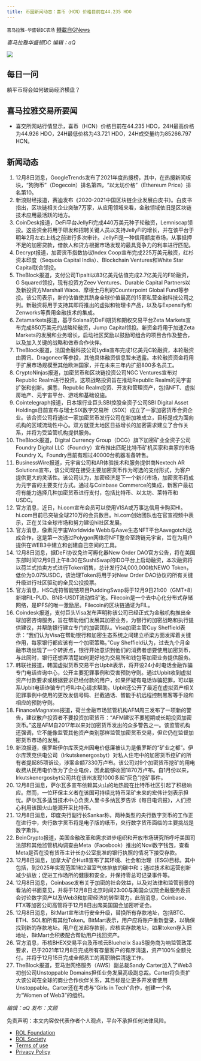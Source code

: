 ```yaml
---
title: 币圈新闻动态：喜币（HCN）价格目前在44.235 HDO
---
```

`喜马拉雅-华盛顿DC农场` [轉載自GNews](https://gnews.org/zh-hans/1735271/)

*喜马拉雅华盛顿DC 编辑：aQ*

![](http://himalayawashingtondc.org/wp-content/uploads/2021/07/ScreenShot-2021-07-31-at-16.20.22@2x.png)



## 每日一问





躺平币将会如何破局经济横盘？





## 喜马拉雅交易所要闻





- 喜交所网站行情显示，喜币（HCN）价格目前在44.235 HDO，24H最高价格为44.926 HDO，24H最低价格为43.721 HDO，24H成交量约为85266.797 HCN。






## 新闻动态





1. 12月8日消息，GoogleTrends发布了2021年度热搜榜，其中，在热搜新闻板块，“狗狗币”（Dogecoin）排名第四，“以太坊价格”（Ethereum Price）排名第10。
2. 新浪财经报道，赛迪发布《2020-2021中国区块链企业发展白皮书》。白皮书指出，区块链相关企业突破7万家，从应用领域来看，金融领域依旧是区块链技术应用最活跃的地方。
3. CoinDesk报道，DeFi平台JellyFi完成440万美元种子轮融资，Lemniscap领投。这些资金将用于研发和招聘关键人员以支持JellyFi的增长，并在该平台于明年2月左右上线之前进行多次审计。JellyFi是一种信用额度市场，从事抵押不足的加密贷款，借款人和贷方根据市场发现的最具竞争力的利率进行匹配。
4. Decrypt报道，加密货币指数协议Index Coop宣布完成225万美元融资，红杉资本印度（Sequoia Capital India）、Blockchain Ventures和White Star Capital联合领投。
5. TheBlock报道，支付公司Tipalti以83亿美元估值完成2.7亿美元的F轮融资，G Squared领投，现有投资方Zeev Ventures、Durable Capital Partners以及新投资方Marshall Wace、摩根士丹利的Counterpoint Global Fund等参投。该公司表示，新的估值使其跻身全球价值最高的15家私营金融科技公司之列。新融资将用于支持其即将推出的虚拟和物理卡产品，以及与Expensify和Zenworks等费用金融技术的集成。
6. Zetamarkets报道，基于Solana的DeFi期货和期权交易平台Zeta Markets宣布完成850万美元的战略轮融资，Jump Capital领投。新资金将用于加速Zeta Markets的发展和业务增长，启动社区奖励以鼓励可组合的项目合作及整合，以及加入关键的战略和做市合作伙伴。
7. TheBlock报道，法国金融科技公司Lydia宣布完成1亿美元C轮融资，本轮融资由腾讯、Dragoneer等参投，其他具体融资信息暂未透露。本轮融资资金将用于扩展市场规模至其他欧洲国家，并在未来三年内扩招800多名员工。
8. CryptoNinjas报道，加密货币和区块链投资公司NGC Ventures宣布对Republic Realm进行投资。这项战略投资旨在推动Republic Realm的元宇宙扩张和创新。据悉，Republic Realm投资、开发和管理资产，包括NFT、虚拟房地产、元宇宙平台、游戏和基础设施。
9. Cointelegraph报道，日本银行业巨头SBI控股全资子公司SBI Digital Asset Holdings日前宣布与瑞士SIX数字交易所（SDX）成立了一家加密货币合资企业。该合资公司将通过一家加密货币发行公司在新加坡成立，目标是成为面向机构的区域流动性中心。双方就亚太地区日益增长的加密需求建立了合作关系，并将为受监管机构提供服务。
10. TheBlock报道，Digital Currency Group（DCG）旗下加密矿业全资子公司Foundry Digital LLC（Foundry）宣布推出匹配比特币矿机买家和卖家的市场Foundry X。Foundry目前有超过40000台机器准备转售。
11. BusinessWire报道，元宇宙公司和AR体验技术和服务提供商Nextech AR Solutions宣布，该公司现在接受主要加密货币作为可选的支付形式，为客户提供更大的灵活性。该公司认为，加密经济是下一个新兴市场，加密货币将成为元宇宙的主要支付方式。通过与Coinbase Commerce的集成，新客户最初将有能力选择几种加密货币进行支付，包括比特币、以太坊、莱特币和USDC。
12. 官方消息，近日，hi.com宣布会员可以使用VISA或万事达信用卡购买HI。hi.com目前已突破全球210万的会员数目。hi.com创始团队也在官宣视频中表示，正在关注全球市场和努力建设hi社区发展。
13. 官方消息，像素元宇宙Worldwide Webb与Aave生态NFT平台Aavegotchi达成合作，这是第一次通过Polygon网络将NFT整合至跨链元宇宙，旨在为用户提供在WEB3中建立和创建自己空间的工具。
14. 12月8日消息，据DeFi协议免许可孵化器New Order DAO官方公告，将在美国东部时间12月9日上午8:30在SushiSwap的IDO平台上启动融资，本次融资将以荷兰式拍卖方式进行Token销售，总计发行24,000,000枚NEWO Token，低价为0.075USDC，该治理Token将用于对New Order DAO协议的所有关键升级进行社区驱动的全民公投投票。
15. 官方消息，HSC虎符智能链项目PuddingSwap将于12月9日21:00（GMT+8）新增FIL-PUD、BNB-USDT流动性矿池。Filecoin是一个去中心化分布式存储网络，是IPFS的唯一激励层。Filecoin的区块链通证为FIL。
16. Coindesk报道，支付巨头Visa发布声明称该公司已经正式为金融机构推出全球加密咨询服务，旨在帮助他们发展其加密业务，为银行的加密战略和执行提供建议，并帮助银行建立专门的加密团队。Visa加密主管Cuy Sheffield表示：“我们认为Visa在帮助银行和加密生态系统之间建立桥梁方面发挥着关键作用，每家银行都应该有一个加密策略。”Cuy Sheffield认为，过去九个月金融市场出现了一个转折点，银行开始意识到他们的消费者想要使用加密货币，与此同时，银行还想弄清楚如何更好地为交易所和钱包等加密业务提供服务。
17. 韩联社报道，韩国虚拟货币交易平台Upbit表示，将开设24小时电话金融诈骗专门电话咨询中心，公开主要犯罪事例和受害预防守则。通过Upbit收到虚拟资产付款要求或根据要求已经付款的用户，如果怀疑有电话诈骗犯罪，可以联系Upbit电话诈骗专门呼叫中心请求帮助。Upbit还公开了最近在虚拟资产相关犯罪事例中使用的更改发信号码、拦截通话、智能手机远程控制黑客等手段和相应的预防守则。
18. FinanceMagnates报道，荷兰金融市场监管机构AFM周三发布了一项新的警告，建议散户投资者不要投资加密货币：“AFM建议不要短期或长期投资加密货币。”这是AFM自2017年以来对加密货币发出的众多警告之一。该监管机构还强调，它不能像监管其他资产类别那样监管加密货币交易，但它仍在监督加密货币市场的发展。
19. 新浪报道，俄罗斯伊尔库茨克州因电价低廉被认为是俄罗斯的“矿业之都”。伊尔库茨克供电公司（Irkutskenergosbyt）对私人住宅中的加密货币挖矿的所有者提起85项诉讼，涉案金额7330万卢布。该公司对9个加密货币挖矿的用电收费从民用电价改为了企业电价，因此能够收回1870万卢布。自1月份以来，Irkutskenergosbyt公司共在该州发现1000多起“灰色”挖矿事件。
20. 12月8日消息，萨尔瓦多宣布依赖其火山的地热能在比特币社区引起了积极响应。然而，一位环保主义者在该国可持续比特币采矿未来的宏伟计划表示担忧。萨尔瓦多适当技术中心负责人里卡多纳瓦罗告诉《每日电讯报》，人们担心利用该国火山能源开采比特币。
21. 12月8日消息，印度央行副行长Sankar称，两种类型的央行数字货币的工作正在进行中，央行数字货币将是电子版的纸币，央行数字货币面临的主要挑战是数字欺诈。
22. BeinCrypto报道，美国金融改革和需求进步组织和开放市场研究所呼吁美国司法部和其他监管机构调查由Meta（Facebook）推出的Novi数字钱包，查看Meta是否在没有货币主计长办公室批准的银行执照的情况下接受存款。
23. 12月8日消息，加拿大矿企Hut8宣布了其环境、社会和治理（ESG)目标。其中包括，到2025年实现范围1和2温室气体排放的碳中和；通过技术和运营创新减少排放；促进工作场所的健康和安全，并保持零总可记录事件等。
24. 12月8日消息，Coinbase发布关于加密的社会效益，以及对法律和监管前景的看法的书面意见，并将于12月8日北京时间23:00与美国众议院金融服务委员会讨论数字资产以及Web3和加密经济的转型潜力。此前消息，Coinbase、FTX等加密公司高管将于12月8日出席美国国会加密听证会。
25. 12月8日消息，BitMart宣布进行安全升级，替换所有存款地址，包括BTC、ETH、SOL和所有其他Token。BitMart表示，用户应将账户重新登录，以确保找到新的存款地址。用户在发起存款前，应核实存款地址，如果token存入旧地址，BitMart会积极配合帮助用户找回资产。
26. 官方消息，币核BHEX交易平台及币核云Bluehelix SaaS服务商为响监管政策要求，已于2021年12月8日完成所有存量客户的有序清退，资产100%全额兑付。并将于12月15日完成全部员工的离职赔偿清退工作。
27. TheBlock报道，亚马逊网络服务（AWS）副总裁Sandy Carter加入了Web3初创公司Unstoppable Domains担任业务发展高级副总裁。Carter将负责扩大该公司在全球的商业合作伙伴关系，其目标是让更多开发者使用Unstoppable。Carter还在考虑与“Girls in Tech”合作，创建一个名为“Women of Web3”的组织。





*编辑：aQ
发布：文顾*


 
 

免责声明：本文内容仅代表作者个人观点，平台不承担任何法律风险。

- [ROL Foundation](https://rolfoundation.org/)
- [ROL Society](https://rolsociety.org/)
- [Terms of use](https://gnews.org/terms-of-use-3/)
- [Privacy Policy](https://gnews.org/privacy-policy/)
